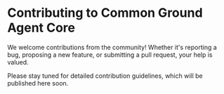 # Contributing to Common Ground Agent Core

We welcome contributions from the community! Whether it's reporting a bug, proposing a new feature, or submitting a pull request, your help is valued.

Please stay tuned for detailed contribution guidelines, which will be published here soon.
